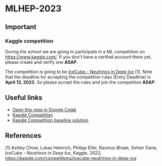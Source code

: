 # MLHEP-2023

## Important

### Kaggle competition

During the school we are going to participate in a ML competition on https://www.kaggle.com/.
If you don't have a verified account there yet, please create and verify one **ASAP**.

The competition is going to be [IceCube - Neutrinos in Deep Ice](https://www.kaggle.com/competitions/icecube-neutrinos-in-deep-ice) [1]. Note that the deadline for accepting the competition rules (Entry Deadline) is **April 13, 2023**. So please accept the rules and join the competition **ASAP**.

## Useful links

- [Open this repo in Google Colab](https://colab.research.google.com/github/MLHEP-school/2023)
- [Kaggle Competition](https://www.kaggle.com/competitions/icecube-neutrinos-in-deep-ice)
- [Kaggle Competition baseline solution](https://www.kaggle.com/code/silikhon/mlhep-2023-simple-convolutional-nn-baseline/)

## References
[1] Ashley Chow, Lukas Heinrich, Philipp Eller, Rasmus Ørsøe, Sohier Dane, *IceCube - Neutrinos in Deep Ice*, Kaggle, 2023,
https://kaggle.com/competitions/icecube-neutrinos-in-deep-ice
